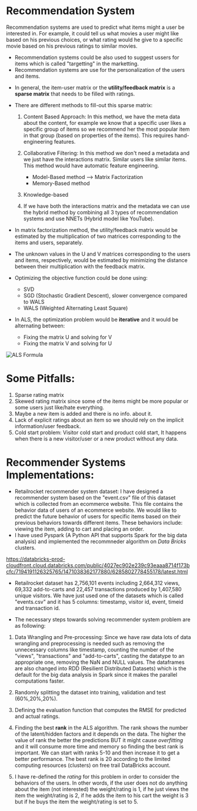 # Recommendation System

Recommendation systems are used to predict what items might a user be interested in. For example, it could tell us what movies a user might like based on his previous choices, or what rating would he give to a specific movie based on his previous ratings to similar movies. 

- Recommendation systems could be also used to suggest ussers for items which is called "targetting" in the marketting.
- Recommendation systems are use for the personalization of the users and items.


* In general, the item-user matrix or the **utility/feedback matrix** is a **sparse matrix** that needs to be filled with ratings.
* There are different methods to fill-out this sparse matrix: 
  1. Content Based Approach: In this method, we have the meta data about the content, for example we know that a specific user likes a specific group of items so we recommend her the most popular item in that group (based on properties of the items). This requires hand-engineering features.
  2. Collaborative Filtering: In this method we don't need a metadata and we just have the interactions matrix. Similar users like similar items. This method would have automatic feature engineering.
  
     * Model-Based method --> Matrix Factorization
     * Memory-Based method 
 
  3. Knowledge-based
  
  4. If we have both the interactions matrix and the metadata we can use the hybrid method by combining all 3 types of recommendation systems and use NNETs (Hybrid model like YouTube).    
     
* In matrix factorization method, the utility/feedback matrix would be estimated by the multiplication of two matrices corresponding to the items and users, separately. 
* The unknown values in the U and V matrices corresponding to the users and items, respectively, would be estimated by minimizing the distance between their multiplication with the feedback matrix.
* Optimizing the objective function could be done using:
  * SVD
  * SGD (Stochastic Gradient Descent), slower convergence compared to WALS
  * WALS (Weighted Alternating Least Square)
* In ALS, the optimization problem would be **iterative** and it would be alternating between:
  * Fixing the matrix U and solving for V
  * Fixing the matrix V and solving for U
  
![ALS Formula](https://drive.google.com/file/d/1jGv9ZUD14e8dOYmjKcyrEog4Cu_EKXq6/view?usp=sharing?raw=true)

# Some Pitfalls:
1. Sparse rating matrix
2. Skewed rating matrix since some of the items might be more popular or some users just like/hate everything.
3. Maybe a new item is added and there is no info. about it.
4. Lack of explicit ratings about an item so we should rely on the implicit information/user feedback. 
5. Cold start problem: Visitor cold start and product cold start, It happens when there is a new visitor/user or a new product without any data.


# Recommender Systems Implementations: 
* Retailrocket recommender system dataset: I have designed a recommender system based on the "event.csv" file of this dataset which is collected from an ecommerce website. This file contains the behavior data of users of an ecommerce website. We would like to predict the future behavior of users for specific items based on their previous behaviors towards different items. These behaviors include: viewing the item, adding to cart and placing an order.
* I have used Pyspark (A Python API that supports Spark for the big data analysis) and implemented the recommneder algorithm on *Data Bricks* clusters.

https://databricks-prod-cloudfront.cloud.databricks.com/public/4027ec902e239c93eaaa8714f173bcfc/7194191126325765/1471038362177880/6285802778455178/latest.html

* Retailrocket dataset has 2,756,101 events including 2,664,312 views, 69,332 add-to-carts and 22,457 transactions produced by 1,407,580 unique visitors.
We have just used one of the datasets which is called "events.csv" and it has 5 columns: timestamp, visitor id, event, timeid and transaction id.

* The necessary steps towards solving recommender system problem are as following:

1. Data Wrangling and Pre-processing:  Since we have raw data lots of data wrangling and preprocessing is needed such as removing the unnecessary columns like timestamp, counting the number of the "views", "transactions" and "add-to-carts", casting the datatype to an appropriate one, removing the NaN and NULL values. The dataframes are also changed into RDD (Resilient Distributed Datasets) which is the default for the big data analysis in Spark since it makes the parallel computations faster.

2. Randomly splitting the dataset into training, validation and test (60%,20%,20%).

3. Defining the evaluation function that computes the RMSE for predicted and actual ratings.

4. Finding the best **rank** in the ALS algorithm. The rank shows the number of the latent/hidden factors and it depends on the data. The higher the value of rank the better the predictions BUT it might cause *overfitting* and it will consume more time and memory so finding the best rank is important. 
We can start with ranks 5-10 and then increase it to get a better performance. The best rank is 20 according to the limited computing resources (clusters) on free trail DataBricks account.

5. I have re-defined the *rating* for this problem in order to consider the behaviors of the users. In other words, if the user does not do anything about the item (not interested) the weight/rating is 1, if he just views the item the weight/rating is 2, if he adds the item to his cart the weight is 3 but if he buys the item the weight/rating is set to 5. 

